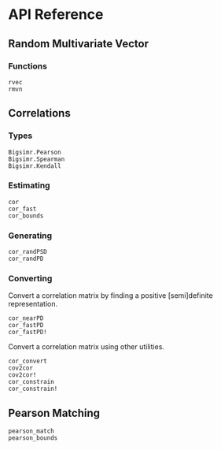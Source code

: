 # API Reference

## Random Multivariate Vector

### Functions

```@docs
rvec
rmvn
```

## Correlations

### Types

```@docs
Bigsimr.Pearson
Bigsimr.Spearman
Bigsimr.Kendall
```

### Estimating

```@docs
cor
cor_fast
cor_bounds
```

### Generating

```@docs
cor_randPSD
cor_randPD
```

### Converting

Convert a correlation matrix by finding a positive [semi]definite representation.

```@docs
cor_nearPD
cor_fastPD
cor_fastPD!
```

Convert a correlation matrix using other utilities.

```@docs
cor_convert
cov2cor
cov2cor!
cor_constrain
cor_constrain!
```

## Pearson Matching

```@docs
pearson_match
pearson_bounds
```
